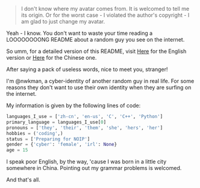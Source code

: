 > I don't know where my avatar comes from. It is welcomed to tell me its origin. Or for the worst case - I violated the author's copyright - I am glad to just change my avatar.

Yeah - I know. You don't want to waste your time reading a LOOOOOOOONG README about a random guy you see on the internet.

So umm, for a detailed version of this README, visit [Here](https://github.com/nwkman/nwkman/blob/main/readme-detailed-en.md) for the English version or
[Here](https://github.com/nwkman/nwkman/blob/main/readme-detailed-zh.md) for the Chinese one.

After saying a pack of useless words, nice to meet you, stranger!

I'm @nwkman, a cyber-identity of another random guy in real life. For some reasons they don't want to use their
own identity when they are surfing on the internet.

My information is given by the following lines of code:

```python
languages_I_use = ['zh-cn', 'en-us', 'C', 'C++', 'Python']
primary_language = languages_I_use[0]
pronouns = ['they', 'their', 'them', 'she', 'hers', 'her']
hobbies = ('coding',)
status = ['Preparing for NOIP']
gender = {'cyber': 'female', 'irl': None}
age = 15
```

I speak poor English, by the way, 'cause I was born in a little city somewhere in China. Pointing out my grammar problems is welcomed.

And that's all.
